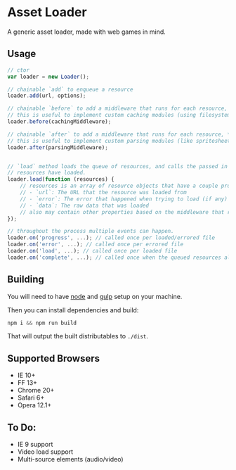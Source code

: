 # Asset Loader

A generic asset loader, made with web games in mind.

## Usage

```js
// ctor
var loader = new Loader();

// chainable `add` to enqueue a resource
loader.add(url, options);

// chainable `before` to add a middleware that runs for each resource, *before* loading a resource.
// this is useful to implement custom caching modules (using filesystem, indexeddb, memory, etc).
loader.before(cachingMiddleware);

// chainable `after` to add a middleware that runs for each resource, *after* loading a resource.
// this is useful to implement custom parsing modules (like spritesheet parsers, spine parser, etc).
loader.after(parsingMiddleware);


// `load` method loads the queue of resources, and calls the passed in callback called once all
// resources have loaded.
loader.load(function (resources) {
    // resources is an array of resource objects that have a couple properties:
    // - `url`: The URL that the resource was loaded from
    // - `error`: The error that happened when trying to load (if any)
    // - `data`: The raw data that was loaded
    // also may contain other properties based on the middleware that runs.
});

// throughout the process multiple events can happen.
loader.on('progress', ...); // called once per loaded/errored file
loader.on('error', ...); // called once per errored file
loader.on('load', ...); // called once per loaded file
loader.on('complete', ...); // called once when the queued resources all load.
```

## Building

You will need to have [node][node] and [gulp][gulp] setup on your machine.

Then you can install dependencies and build:

```js
npm i && npm run build
```

That will output the built distributables to `./dist`.

[node]:       http://nodejs.org/
[gulp]:       http://gulpjs.com/

## Supported Browsers

- IE 10+
- FF 13+
- Chrome 20+
- Safari 6+
- Opera 12.1+

## To Do:

- IE 9 support
- Video load support
- Multi-source elements (audio/video)
